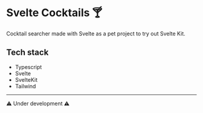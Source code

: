# Svelte Cocktails :cocktail:

Cocktail searcher made with Svelte as a pet project to try out Svelte Kit.

## Tech stack

- Typescript
- Svelte
- SvelteKit
- Tailwind

---

:warning: Under development :warning:
